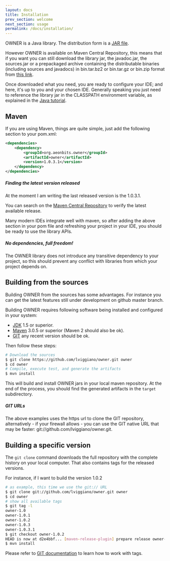 ```yaml
---
layout: docs
title: Installation
prev_section: welcome
next_section: usage
permalink: /docs/installation/
---
```


OWNER is a Java library. The distribution form is a [JAR file][1].

However OWNER is available on Maven Central Repository, this means that if
you want you can still download the library jar, the javadoc.jar, the sources.jar
or a prepackaged archive containing the distributable binaries (including sources 
and javadocs) in bin.tar.bz2 or bin.tar.gz or bin.zip format
from [this link][2].

Once downloaded what you need, you are ready to configure your IDE; and here, 
it's up to you and your chosen IDE.
Generally speaking you just need to reference the library jar in the CLASSPATH
environment variable, as explained in the [Java tutorial][3].

  [1]: http://docs.oracle.com/javase/tutorial/deployment/jar/
  [2]: http://search.maven.org/#search%7Cgav%7C1%7Cg%3A%22org.aeonbits.owner%22%20AND%20a%3A%22owner%22
  [3]: http://docs.oracle.com/javase/tutorial/essential/environment/paths.html

Maven
-----

If you are using Maven, things are quite simple, just add the following section
to your pom.xml:

```xml
<dependencies>
    <dependency>
        <groupId>org.aeonbits.owner</groupId>
        <artifactId>owner</artifactId>
        <version>1.0.3.1</version>
    </dependency>
</dependencies>
```

<div class="note">
  <h5>Finding the latest version released</h5>
  <p>At the moment I am writing the last released version is the 1.0.3.1.</p>
  <p>You can search on the <a href="http://search.maven.org/#search%7Cgav%7C1%7Cg%3A%22org.aeonbits.owner%22%20AND%20a%3A%22owner%22">Maven Central Repository</a> 
  to verify the latest available release.</p>
</div>

Many modern IDEs integrate well with maven, so after adding the above section
in your pom file and refreshing your project in your IDE, you should be ready to 
use the library APIs.

<div class="note info">
  <h5>No dependencies, full freedom!</h5>
  <p>
  The OWNER library does not introduce any transitive dependency to your project,
  so this should prevent any conflict with libraries from which your project 
  depends on.
  </p>
</div>


Building from the sources
-------------------------

Building OWNER from the sources has some advantages. For instance you can get 
the latest features still under development on github master branch.

Building OWNER requires following software being installed and configured in 
your system:

 - [JDK](http://docs.oracle.com/javase/7/docs/webnotes/install/) 1.5 or superior.
 - [Maven](http://maven.apache.org/download.cgi#Installation_Instructions) 3.0.5 
   or superior (Maven 2 should also be ok). 
 - [GIT](http://git-scm.com/book/en/Getting-Started-Installing-Git) any recent version should be ok.

Then follow these steps:

```bash
# Download the sources
$ git clone https://github.com/lviggiano/owner.git owner
$ cd owner
# Compile, execute test, and generate the artifacts
$ mvn install
```

This will build and install OWNER jars in your local maven repository.
At the end of the process, you should find the generated artifacts in the 
`target` subdirectory.

<div class="note">
  <h5>GIT URLs</h5>
  <p>
The above examples uses the https url to clone the GIT repository, alternatively
- if your firewall allows - you can use the GIT native URL that may be 
faster: git://github.com/lviggiano/owner.git.  
  </p>
</div>


Building a specific version
---------------------------

The `git clone` command downloads the full repository with the complete history
on your local computer. That also contains tags for the released versions.

For instance, if I want to build the version 1.0.2

```bash
# as example, this time we use the git:// URL
$ git clone git://github.com/lviggiano/owner.git owner
$ cd owner
# show all available tags
$ git tag -l
owner-1.0
owner-1.0.1
owner-1.0.2
owner-1.0.3
owner-1.0.3.1
$ git checkout owner-1.0.2
HEAD is now at d2e4bbf... [maven-release-plugin] prepare release owner-1.0.2
$ mvn install
```

Please refer to [GIT documentation](http://git-scm.com/documentation) to learn 
how to work with tags.
